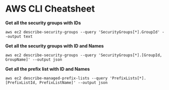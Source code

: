 # AWS CLI Cheatsheet

**Get all the security groups with IDs**
```
aws ec2 describe-security-groups --query 'SecurityGroups[*].GroupId' --output text
```
**Get all the security groups with ID and Names**
```
aws ec2 describe-security-groups --query 'SecurityGroups[*].[GroupId, GroupName]' --output json
```
**Get all the prefix list with ID and Names**
```
aws ec2 describe-managed-prefix-lists --query 'PrefixLists[*].[PrefixListId, PrefixListName]' --output json
```
